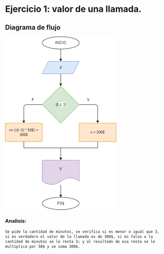 # Ejercicio 1: valor de una llamada.

## Diagrama de flujo

![Diagrama de flujo](diagrama.png "Diagrama de flujo")

### Analisis:

    Se pide la cantidad de minutos, se verifica si es menor o igual que 3, si es verdadero el valor de la llamada es de 300$, si es falso a la cantidad de minutos se le resta 3; y al resultado de esa resta se le multiplica por 50$ y se suma 300$.